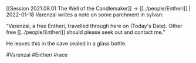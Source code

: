 [[Session 2021.08.01 The Well of the Candlemaker]] -> [[../people/Entheri]] | 2022-01-18
Varenzai writes a note on some parchment in sylvan:

“Varenzai, a free Entheri, travelled through here on (Today's Date). Other free [[../people/Entheri]] should please seek out and contact me.”

He leaves this in the cave sealed in a glass bottle.

#Varenzai #Entheri #race